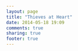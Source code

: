 ```yaml
---
layout: page
title: "Thieves at Heart"
date: 2014-05-18 19:09
comments: true
sharing: true
footer: true
---
```

